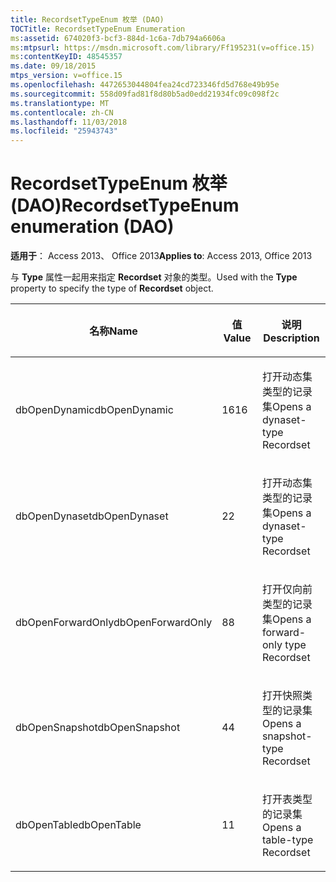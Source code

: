 ```yaml
---
title: RecordsetTypeEnum 枚举 (DAO)
TOCTitle: RecordsetTypeEnum Enumeration
ms:assetid: 674020f3-bcf3-884d-1c6a-7db794a6606a
ms:mtpsurl: https://msdn.microsoft.com/library/Ff195231(v=office.15)
ms:contentKeyID: 48545357
ms.date: 09/18/2015
mtps_version: v=office.15
ms.openlocfilehash: 4472653044804fea24cd723346fd5d768e49b95e
ms.sourcegitcommit: 558d09fad81f8d80b5ad0edd21934fc09c098f2c
ms.translationtype: MT
ms.contentlocale: zh-CN
ms.lasthandoff: 11/03/2018
ms.locfileid: "25943743"
---
```

# <a name="recordsettypeenum-enumeration-dao"></a><span data-ttu-id="212a3-102">RecordsetTypeEnum 枚举 (DAO)</span><span class="sxs-lookup"><span data-stu-id="212a3-102">RecordsetTypeEnum enumeration (DAO)</span></span>


<span data-ttu-id="212a3-103">**适用于**： Access 2013、 Office 2013</span><span class="sxs-lookup"><span data-stu-id="212a3-103">**Applies to**: Access 2013, Office 2013</span></span>

<span data-ttu-id="212a3-104">与 **Type** 属性一起用来指定 **Recordset** 对象的类型。</span><span class="sxs-lookup"><span data-stu-id="212a3-104">Used with the **Type** property to specify the type of **Recordset** object.</span></span>

<table>
<colgroup>
<col style="width: 33%" />
<col style="width: 33%" />
<col style="width: 33%" />
</colgroup>
<thead>
<tr class="header">
<th><p><span data-ttu-id="212a3-105">名称</span><span class="sxs-lookup"><span data-stu-id="212a3-105">Name</span></span></p></th>
<th><p><span data-ttu-id="212a3-106">值</span><span class="sxs-lookup"><span data-stu-id="212a3-106">Value</span></span></p></th>
<th><p><span data-ttu-id="212a3-107">说明</span><span class="sxs-lookup"><span data-stu-id="212a3-107">Description</span></span></p></th>
</tr>
</thead>
<tbody>
<tr class="odd">
<td><p><span data-ttu-id="212a3-108">dbOpenDynamic</span><span class="sxs-lookup"><span data-stu-id="212a3-108">dbOpenDynamic</span></span></p></td>
<td><p><span data-ttu-id="212a3-109">16</span><span class="sxs-lookup"><span data-stu-id="212a3-109">16</span></span></p></td>
<td><p><span data-ttu-id="212a3-110">打开动态集类型的记录集</span><span class="sxs-lookup"><span data-stu-id="212a3-110">Opens a dynaset-type Recordset</span></span></p></td>
</tr>
<tr class="even">
<td><p><span data-ttu-id="212a3-111">dbOpenDynaset</span><span class="sxs-lookup"><span data-stu-id="212a3-111">dbOpenDynaset</span></span></p></td>
<td><p><span data-ttu-id="212a3-112">2</span><span class="sxs-lookup"><span data-stu-id="212a3-112">2</span></span></p></td>
<td><p><span data-ttu-id="212a3-113">打开动态集类型的记录集</span><span class="sxs-lookup"><span data-stu-id="212a3-113">Opens a dynaset-type Recordset</span></span></p></td>
</tr>
<tr class="odd">
<td><p><span data-ttu-id="212a3-114">dbOpenForwardOnly</span><span class="sxs-lookup"><span data-stu-id="212a3-114">dbOpenForwardOnly</span></span></p></td>
<td><p><span data-ttu-id="212a3-115">8</span><span class="sxs-lookup"><span data-stu-id="212a3-115">8</span></span></p></td>
<td><p><span data-ttu-id="212a3-116">打开仅向前类型的记录集</span><span class="sxs-lookup"><span data-stu-id="212a3-116">Opens a forward-only type Recordset</span></span></p></td>
</tr>
<tr class="even">
<td><p><span data-ttu-id="212a3-117">dbOpenSnapshot</span><span class="sxs-lookup"><span data-stu-id="212a3-117">dbOpenSnapshot</span></span></p></td>
<td><p><span data-ttu-id="212a3-118">4</span><span class="sxs-lookup"><span data-stu-id="212a3-118">4</span></span></p></td>
<td><p><span data-ttu-id="212a3-119">打开快照类型的记录集</span><span class="sxs-lookup"><span data-stu-id="212a3-119">Opens a snapshot-type Recordset</span></span></p></td>
</tr>
<tr class="odd">
<td><p><span data-ttu-id="212a3-120">dbOpenTable</span><span class="sxs-lookup"><span data-stu-id="212a3-120">dbOpenTable</span></span></p></td>
<td><p><span data-ttu-id="212a3-121">1</span><span class="sxs-lookup"><span data-stu-id="212a3-121">1</span></span></p></td>
<td><p><span data-ttu-id="212a3-122">打开表类型的记录集</span><span class="sxs-lookup"><span data-stu-id="212a3-122">Opens a table-type Recordset</span></span></p></td>
</tr>
</tbody>
</table>

